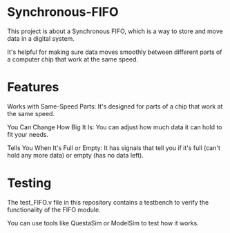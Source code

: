 # Synchronous-FIFO

This project is about a Synchronous FIFO, which is a way to store and move data in a digital system.

It's helpful for making sure data moves smoothly between different parts of a computer chip that work at the same speed.

# Features
Works with Same-Speed Parts: It's designed for parts of a chip that work at the same speed.

You Can Change How Big It Is: You can adjust how much data it can hold to fit your needs.

Tells You When It's Full or Empty: It has signals that tell you if it's full (can't hold any more data) or empty (has no data left).

# Testing
The test_FIFO.v file in this repository contains a testbench to verify the functionality of the FIFO module.

You can use tools like QuestaSim or ModelSim to test how it works.
